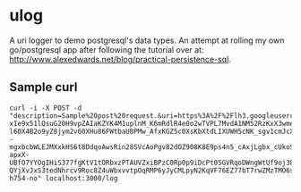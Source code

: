 # ulog

A uri logger to demo postgresql's data types. An attempt at rolling my own go/postgresql app after following the tutorial over at: http://www.alexedwards.net/blog/practical-persistence-sql.

## Sample curl

```
curl -i -X POST -d "description=Sample%20post%20request.&uri=https%3A%2F%2Flh3.googleusercontent.com%2FnGMQIKnv7oxWgiKfboTroWQj7cLyf9eCqPkD_G4fJHvcFahy6m4ZAzR98xtVH97F834JK8uUZ-xIe9x51lQsuG20H9vpZAIaKZYK4M1uplnM_K6mRdlR4e0o2wTVPL7MvdA1NM52RzKxX3wmeEiB2foi_6wVANKhB5WETrPclMwk7jyzfpDzZVae5Ac45nbuuVJWfUz-l60X4B2o9yZ8jym2v60XHu86FWtbaUBPMw_AfxKGZ5c0XsKbXtdLIXUWH5cNK_sgv1cmJcXEkevV_N6i0MHTHZ_a72wzNp--mgxbcbWLEJMXxkHS6t8DdqoAwsRin28SVcAoPgv82dOZ908K8E9ps4n5_cAxjLgbx_cUkoSCSirU0NprBSwv-apxX-UBfO7YYOgIHiS377fgKtV1tORbxzPTAUVZxiBPzC0Rp0p9iDcPt05GVRqoDWngWtUf9oj38jIXKXsqqooDXKE_IASADLWYVSXPKhr9t55uLg1NxOB2a0uylVGHXHxdllopM6vpN_w2vLKH4co_MHs-QYjXvJxS3tedNhrcv9Roc8Z4uWbxvvtpOqRMP6yJyCMLpyN2KqVF76EZ77bT7rwZMzTMO6s2nP5fT37T6wUXoqCYnp5w%3Dw1006-h754-no" localhost:3000/log
```